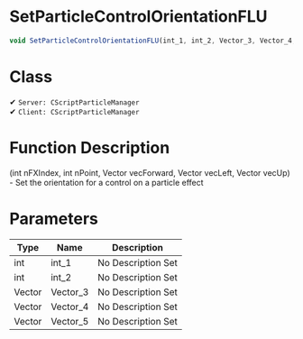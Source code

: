 # SetParticleControlOrientationFLU
```js	
void SetParticleControlOrientationFLU(int_1, int_2, Vector_3, Vector_4, Vector_5)
```
# Class
✔ `Server: CScriptParticleManager`  
✔ `Client: CScriptParticleManager`  

# Function Description
(int nFXIndex, int nPoint, Vector vecForward, Vector vecLeft, Vector vecUp) - Set the orientation for a control on a particle effect
# Parameters
Type|Name|Description
--|--|--
int|int_1|No Description Set
int|int_2|No Description Set
Vector|Vector_3|No Description Set
Vector|Vector_4|No Description Set
Vector|Vector_5|No Description Set
